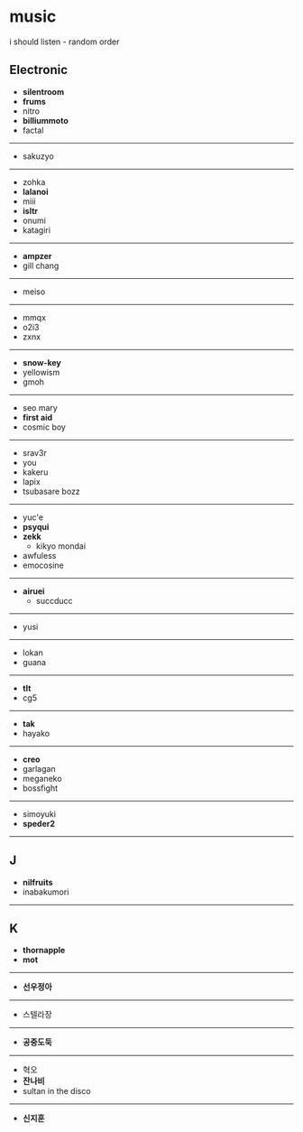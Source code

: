 # music  
i should listen - random order

## Electronic
- **silentroom**
- **frums**
- nitro
- **billiummoto**
- factal
---
- sakuzyo
---
- zohka
- **lalanoi**
- miii
- **isltr**
- onumi
- katagiri
---
- **ampzer**
- gill chang
---
- meiso
---
- mmqx
- o2i3
- zxnx
---
- **snow-key**
- yellowism
- gmoh
---
- seo mary
- **first aid**
- cosmic boy
---
- srav3r
- you
- kakeru
- lapix
- tsubasare bozz
---
- yuc'e
- **psyqui**
- **zekk**
  - kikyo mondai
- awfuless
- emocosine
---
- **airuei**
  - succducc
---
- yusi
---
- lokan
- guana
---
- **tlt**
- cg5
---
- **tak**
- hayako
---
- **creo**
- garlagan
- meganeko
- bossfight
---
- simoyuki
- **speder2**
---
## J
- **nilfruits**
- inabakumori
---
## K
- **thornapple**
- **mot**
---
- **선우정아**
---
- 스텔라장
---
- **공중도둑**
---
- 혁오
- **잔나비**
- sultan in the disco
---
- **신지훈**
